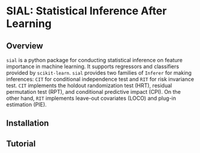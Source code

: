 # SIAL: Statistical Inference After Learning


## Overview
 
`sial` is a python package for conducting statistical inference on feature importance in machine learning. It supports regressors and classifiers provided by `scikit-learn`. `sial` provides two families of `Inferer` for making inferences: `CIT` for conditional independence test and `RIT` for risk invariance test. `CIT` implements the holdout randomization test (HRT), residual permutation test (RPT), and conditional predictive impact (CPI). On the other hand, `RIT` implements leave-out covariates (LOCO) and plug-in estimation (PIE). 

## Installation


## Tutorial

